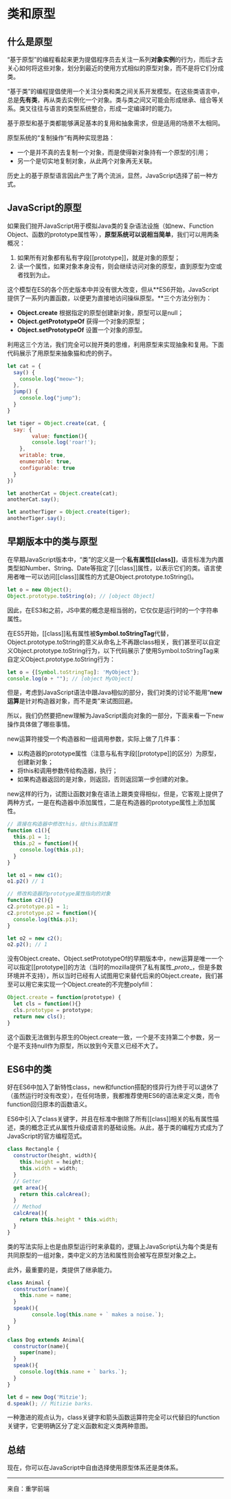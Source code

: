# 类和原型

## 什么是原型

“基于原型”的编程看起来更为提倡程序员去关注一系列**对象实例**的行为，而后才去关心如何将这些对象，划分到最近的使用方式相似的原型对象，而不是将它们分成类。

“基于类”的编程提倡使用一个关注分类和类之间关系开发模型。在这些类语言中，总是**先有类**，再从类去实例化一个对象。类与类之间又可能会形成继承、组合等关系。类又往往与语言的类型系统整合，形成一定编译时的能力。

基于原型和基于类都能够满足基本的复用和抽象需求，但是适用的场景不太相同。

原型系统的“复制操作”有两种实现思路：

- 一个是并不真的去复制一个对象，而是使得新对象持有一个原型的引用；
- 另一个是切实地复制对象，从此两个对象再无关联。

历史上的基于原型语言因此产生了两个流派，显然，JavaScript选择了前一种方式。

## JavaScript的原型

如果我们抛开JavaScript用于模拟Java类的复杂语法设施（如new、Function Object、函数的prototype属性等），**原型系统可以说相当简单**，我们可以用两条概况：

1. 如果所有对象都有私有字段[[prototype]]，就是对象的原型；
2. 读一个属性，如果对象本身没有，则会继续访问对象的原型，直到原型为空或者找到为止。

这个模型在ES的各个历史版本中并没有很大改变，但从**ES6开始，JavaScript提供了一系列内置函数，以便更为直接地访问操纵原型。**三个方法分别为：

- **Object.create** 根据指定的原型创建新对象，原型可以是null；
- **Object.getPrototypeOf** 获得一个对象的原型；
- **Object.setPrototypeOf** 设置一个对象的原型。

利用这三个方法，我们完全可以抛开类的思维，利用原型来实现抽象和复用。下面代码展示了用原型来抽象猫和虎的例子。

```js
let cat = {
  say() {
  	console.log("meow~");
  },
  jump() {
  	console.log("jump");
  }
}

let tiger = Object.create(cat, {
  say: {
 		value: function(){
   		console.log('roar!');
    },
    writable: true,
    enumerable: true,
    configurable: true
  }
})

let anotherCat = Object.create(cat);
anotherCat.say();

let anotherTiger = Object.create(tiger);
anotherTiger.say();
```

## 早期版本中的类与原型

在早期JavaScript版本中，“类”的定义是一个**私有属性[[class]]**，语言标准为内置类型如Number、String、Date等指定了[[class]]属性，以表示它们的类。语言使用者唯一可以访问[[class]]属性的方式是Object.prototype.toString()。

```js
let o = new Object();
Object.prototype.toString(o); // [object Object]
```

因此，在ES3和之前，JS中累的概念是相当弱的，它仅仅是运行时的一个字符串属性。

在ES5开始，[[class]]私有属性被**Symbol.toStringTag**代替，Object.prototype.toString的意义从命名上不再跟class相关，我们甚至可以自定义Object.prototype.toString行为，以下代码展示了使用Symbol.toStringTag来自定义Object.prototype.toString行为：

```js
let o = {[Symbol.toStringTag]: 'MyObject'};
console.log(o + ""); // [object MyObject]
```

但是，考虑到JavaScript语法中跟Java相似的部分，我们对类的讨论不能用“**new运算**是针对构造器对象，而不是类”来试图回避。

所以，我们仍然要把new理解为JavaScript面向对象的一部分，下面来看一下new操作具体做了哪些事情。

new运算符接受一个构造器和一组调用参数，实际上做了几件事：

- 以构造器的prototype属性（注意与私有字段[[prototype]]的区分）为原型，创建新对象；
- 将this和调用参数传给构造器，执行；
- 如果构造器返回的是对象，则返回，否则返回第一步创建的对象。

new这样的行为，试图让函数对象在语法上跟类变得相似，但是，它客观上提供了两种方式，一是在构造器中添加属性，二是在构造器的prototype属性上添加属性。

```js
// 直接在构造器中修改this，给this添加属性
function c1(){
  this.p1 = 1;
  this.p2 = function(){
  	console.log(this.p1);
  }
}

let o1 = new c1();
o1.p2() // 1
```

```js
// 修改构造器的prototype属性指向的对象
function c2(){}
c2.prototype.p1 = 1;
c2.prototype.p2 = function(){
  console.log(this.p1);
}

let o2 = new c2();
o2.p2(); // 1
```

没有Object.create、Object.setPrototypeOf的早期版本中，new运算是唯一一个可以指定[[prototype]]的方法（当时的mozilla提供了私有属性\__proto__，但是多数环境并不支持），所以当时已经有人试图用它来替代后来的Object.create，我们甚至可以用它来实现一个Object.create的不完整polyfill：

```js
Object.create = function(prototype) {
  let cls = function(){}
  cls.prototype = prototype;
  return new cls();
}
```

这个函数无法做到与原生的Object.create一致，一个是不支持第二个参数，另一个是不支持null作为原型，所以放到今天意义已经不大了。

## ES6中的类

好在ES6中加入了新特性class，new和function搭配的怪异行为终于可以退休了（虽然运行时没有改变），在任何场景，我都推荐使用ES6的语法来定义类，而令function回归原本的函数语义。

ES6中引入了class关键字，并且在标准中删除了所有[[class]]相关的私有属性描述，类的概念正式从属性升级成语言的基础设施。从此，基于类的编程方式成为了JavaScript的官方编程范式。

```js
class Rectangle {
  constructor(height, width){
  	this.height = height;
   	this.width = width;
  }
  // Getter
  get area(){
  	return this.calcArea();
  }
  // Method
  calcArea(){
  	return this.height * this.width;
  }
}
```

类的写法实际上也是由原型运行时来承载的，逻辑上JavaScript认为每个类是有共同原型的一组对象，类中定义的方法和属性则会被写在原型对象之上。

此外，最重要的是，类提供了继承能力。

```js
class Animal {
  constructor(name){
  	this.name = name;
  }
  speak(){
 		console.log(this.name + ` makes a noise.`);
  }
}

class Dog extends Animal{
  constructor(name){
  	super(name);
  }
  speak(){
  	console.log(this.name + ` barks.`);
  }
}

let d = new Dog('Mitzie');
d.speak(); // Mitizie barks.
```

一种激进的观点认为，class关键字和箭头函数运算符完全可以代替旧的function关键字，它更明确区分了定义函数和定义类两种意图。

## 总结

现在，你可以在JavaScript中自由选择使用原型体系还是类体系。

---

来自：重学前端









